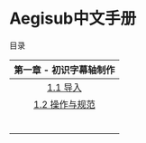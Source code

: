 # Aegisub中文手册

目录

|                   第一章 - 初识字幕轴制作                    |
| :----------------------------------------------------------: |
| [1.1 导入](https://github.com/AliubYiero/aegisub_manual/blob/Aegisub-manual/Chapter%201/1.%20%E5%AF%BC%E5%85%A5.md) |
| [1.2 操作与规范](https://github.com/AliubYiero/aegisub_manual/blob/Aegisub-manual/Chapter%201/2.%20%E6%93%8D%E4%BD%9C%E5%92%8C%E8%A7%84%E8%8C%83.md) |
|                                                              |
|                                                              |
|                                                              |
|                                                              |
|                                                              |
|                                                              |

